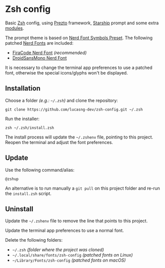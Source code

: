 # Zsh config

Basic [Zsh](https://www.zsh.org/) config, using [Prezto](https://github.com/sorin-ionescu/prezto) framework, [Starship](https://starship.rs/) prompt and some extra [modules](lib/modules).

The prompt theme is based on [Nerd Font Symbols Preset](https://starship.rs/presets/nerd-font.html). The following patched [Nerd Fonts](https://www.nerdfonts.com/) are included:

- [FiraCode Nerd Font](https://github.com/ryanoasis/nerd-fonts/tree/master/patched-fonts/FiraCode) _(recommended)_
- [DroidSansMono Nerd Font](https://github.com/ryanoasis/nerd-fonts/tree/master/patched-fonts/DroidSansMono)

It is necessary to change the terminal app preferences to use a patched font, otherwise the special icons/glyphs won't be displayed.

## Installation

Choose a folder _(e.g.: `~/.zsh`)_ and clone the repository:

```shell
git clone https://github.com/lucasng-dev/zsh-config.git ~/.zsh
```

Run the installer:

```shell
zsh ~/.zsh/install.zsh
```

The install process will update the `~/.zshenv` file, pointing to this project. Reopen the terminal and adjust the font preferences.

## Update

Use the following command/alias:

```shell
@zshup
```

An alternative is to run manually a `git pull` on this project folder and re-run the `install.zsh` script.

## Uninstall

Update the `~/.zshenv` file to remove the line that points to this project.

Update the terminal app preferences to use a normal font.

Delete the following folders:

- `~/.zsh` _(folder where the project was cloned)_
- `~/.local/share/fonts/zsh-config` _(patched fonts on Linux)_
- `~/Library/Fonts/zsh-config` _(patched fonts on macOS)_
